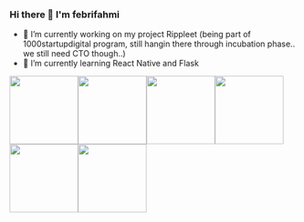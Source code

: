 ### Hi there 👋 I'm febrifahmi

- 🔭 I’m currently working on my project Rippleet (being part of 1000startupdigital program, still hangin there through incubation phase.. we still need CTO though..)
- 🌱 I’m currently learning React Native and Flask
<!--
**febrifahmi/febrifahmi** is a ✨ _special_ ✨ repository because its `README.md` (this file) appears on your GitHub profile.

Here are some ideas to get you started:

- 🔭 I’m currently working on ...
- 🌱 I’m currently learning ...
- 👯 I’m looking to collaborate on ...
- 🤔 I’m looking for help with ...
- 💬 Ask me about ...
- 📫 How to reach me: ...
- 😄 Pronouns: ...
- ⚡ Fun fact: ...
-->

<img src="https://0to100academy.com/wp-content/uploads/2020/05/main-qimg-28cadbd02699c25a88e5c78d73c7babc-1.png" width=120px height=120px><img src="https://www.probytes.net/wp-content/uploads/2018/10/flask-logo-png-transparent.png" width=120px height=120px><img src="https://www.pngitem.com/pimgs/m/664-6644509_icon-react-js-logo-hd-png-download.png" width=120px height=120px><img src="https://upload.wikimedia.org/wikipedia/commons/thumb/b/b2/Bootstrap_logo.svg/1024px-Bootstrap_logo.svg.png" width=120px height=120px><img src="https://pbs.twimg.com/profile_images/1156727030827716608/gppZ606-_400x400.png" width=120px height=120px><img src="https://cdn.iconscout.com/icon/free/png-512/postgresql-11-1175122.png" width=120px height=120px>
